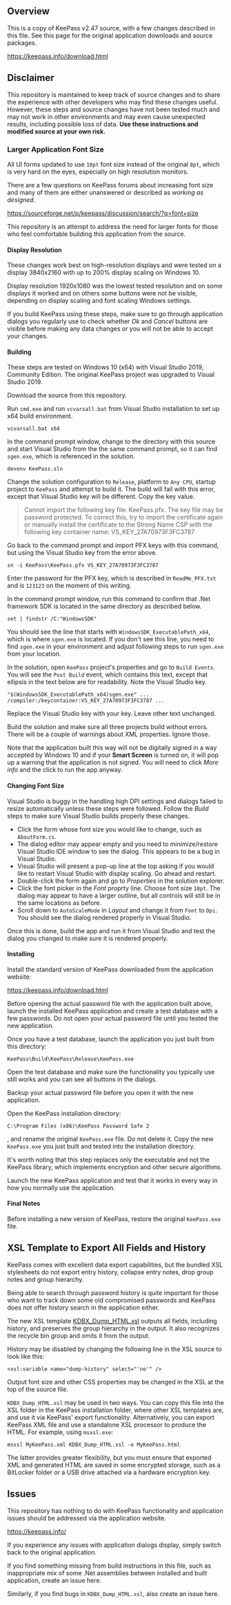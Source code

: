 ## Overview

This is a copy of KeePass v2.47 source, with a few changes described in
this file. See this page for the original application downloads and source
packages.

https://keepass.info/download.html

## Disclaimer

This repository is maintained to keep track of source changes and to share
the experience with other developers who may find these changes useful.
However, these steps and source changes have not been tested much and may
not work in other environments and may even cause unexpected results,
including possible loss of data. **Use these instructions and modified source
at your own risk.**

### Larger Application Font Size

All UI forms updated to use `10pt` font size instead of the original `8pt`,
which is very hard on the eyes, especially on high resolution monitors.

There are a few questions on KeePass forums about increasing font size and
many of them are either unanswered or described as _working as designed_.

https://sourceforge.net/p/keepass/discussion/search/?q=font+size

This repository is an attempt to address the need for larger fonts for those
who feel comfortable building this application from the source.

#### Display Resolution

These changes work best on high-resolution displays and were tested on a
display 3840x2160 with up to 200% display scaling on Windows 10.

Display resolution 1920x1080 was the lowest tested resolution and on some
displays it worked and on others some buttons were not be visible, depending
on display scaling and font scaling Windows settings.

If you build KeePass using these steps, make sure to go through application
dialogs you regularly use to check whether _Ok_ and _Cancel_ buttons are
visible before making any data changes or you will not be able to accept your
changes.

#### Building

These steps are tested on Windows 10 (x64) with Visual Studio 2019, Community
Edition. The original KeePass project was upgraded to Visual Studio 2019.

Download the source from this repository.

Run `cmd.exe` and run `vcvarsall.bat` from Visual Studio installation to set
up x64 build environment.

    vcvarsall.bat x64

In the command prompt window, change to the directory with this source and
start Visual Studio from the the same command prompt, so it can find
`sgen.exe`, which is referenced in the solution.

    devenv KeePass.sln

Change the solution configuration to `Release`, platform to `Any CPU`, startup
project to `KeePass` and attempt to build it. The build will fail with this error,
except that Visual Studio key will be different. Copy the key value.

> Cannot import the following key file: KeePass.pfx. The key file may
> be password protected. To correct this, try to import the certificate again
> or manually install the certificate to the Strong Name CSP with the following
> key container name: VS_KEY_27A70973F3FC3787

Go back to the command prompt and import PFX keys with this command, but using
the Visual Studio key from the error above.

    sn -i KeePass\KeePass.pfx VS_KEY_27A70973F3FC3787

Enter the password for the PFX key, which is described in `ReadMe_PFX.txt`
and is `123123` on the moment of this writing.

In the command prompt window, run this command to confirm that .Net framework
SDK is located in the same directory as described below.

    set | findstr /C:"WindowsSDK"

You should see the line that starts with `WindowsSDK_ExecutablePath_x64`,
which is where `sgen.exe` is located. If you don't see this line, you need to
find `sgen.exe` in your environment and adjust following steps to run `sgen.exe`
from your location.

In the solution, open `KeePass` project's properties and go to `Build Events`.
You will see the `Post Build` event, which contains this text, except that
ellipsis in the text below are for readability. Note the Visual Studio key.

    "$(WindowsSDK_ExecutablePath_x64)sgen.exe" ... /compiler:/keycontainer:VS_KEY_27A70973F3FC3787 ...

Replace the Visual Studio key with your key. Leave other text unchanged.

Build the solution and make sure all three projects build without errors.
There will be a couple of warnings about XML properties. Ignore those.

Note that the application built this way will not be digitally signed in a
way accepted by Windows 10 and if your **Smart Screen** is turned on, it will
pop up a warning that the application is not signed. You will need to click
_More info_ and the click to run the app anyway.

#### Changing Font Size

Visual Studio is buggy in the handling high DPI settings and dialogs failed to
resize automatically unless these steps were followed. Follow the _Build_ steps
to make sure Visual Studio builds properly these changes.

* Click the form whose font size you would like to change, such as `AboutForm.cs`.
* The dialog editor may appear empty and you need to minimize/restore Visual Studio
  IDE window to see the dialog. This appears to be a bug in Visual Studio. 
* Visual Studio will present a pop-up line at the top asking if you would like
  to restart Visual Studio with display scaling. Go ahead and restart.
* Double-click the form again and go to _Properties_ in the solution explorer.
* Click the font picker in the _Font_ proprty line. Choose font size `10pt`.
  The dialog may appear to have a larger outline, but all controls will still
  be in the same locations as before.
* Scroll down to `AutoScaleMode` in _Layout_ and change it from `Font` to `Dpi`.
  You should see the dialog rendered properly in Visual Studio.

Once this is done, build the app and run it from Visual Studio and test the
dialog you changed to make sure it is rendered properly.

#### Installing

Install the standard version of KeePass downloaded from the application website:

https://keepass.info/download.html

Before opening the actual password file with the application built above, launch
the installed KeePass application and create a test database with a few passwords.
Do not open your actual password file until you tested the new application.

Once you have a test database, launch the application you just built from this
directory:

    KeePass\Build\KeePass\Release\KeePass.exe

Open the test database and make sure the functionality you typically use still
works and you can see all buttons in the dialogs.

Backup your actual password file before you open it with the new application.

Open the KeePass installation directory:

    C:\Program Files (x86)\KeePass Password Safe 2

, and rename the original `KeePass.exe` file. Do not delete it. Copy the new `KeePass.exe`
you just built and tested into the installation directory.

It's worth noting that this step replaces only the executable and not the KeePass
library, which implements encryption and other secure algorithms.

Launch the new KeePass application and test that it works in every way in how
you normally use the application.

#### Final Notes

Before installing a new version of KeePass, restore the original `KeePass.exe`
file.

## XSL Template to Export All Fields and History

KeePass comes with excellent data export capabilities, but the bundled XSL
stylesheets do not export entry history, collapse entry notes, drop group
notes and group hierarchy.

Being able to search through password history is quite important for those
who want to track down some old compromised passwords and KeePass does not
offer history search in the application either.

The new XSL template [KDBX_Dump_HTML.xsl](Ext/XSL/KDBX_Dump_HTML.xsl)
outputs all fields, including history, and preserves the group hierarchy
in the output. It also recognizes the recycle bin group and omits it from
the output.

History may be disabled by changing the following line in the XSL source
to look like this:

    <xsl:variable name="dump-history" select="'no'" />

Output font size and other CSS properties may be changed in the XSL at the
top of the source file.

`KDBX_Dump_HTML.xsl` may be used in two ways. You can copy this file into
the XSL folder in the KeePass installation folder, where other XSL templates
are, and use it via KeePass' export functionality. Alternatively, you can
export KeePass XML file and use a standalone XSL processor to produce the
HTML. For example, using `msxsl.exe`:

    msxsl MyKeePass.xml KDBX_Dump_HTML.xsl -o MyKeePass.html

The latter provides greater flexibility, but you must ensure that exported
XML and generated HTML are saved in some encrypted storage, such as a BitLocker
folder or a USB drive attached via a hardware encryption key.

## Issues

This repository has nothing to do with KeePass functionality and application
issues should be addressed via the application website.

https://keepass.info/

If you experience any issues with application dialogs display, simply switch back
to the original application.

If you find something missing from build instructions in this file, such as
inappropriate mix of some .Net assemblies between installed and built application,
create an issue here.

Similarly, if you find bugs in `KDBX_Dump_HTML.xsl`, also create an issue here.

